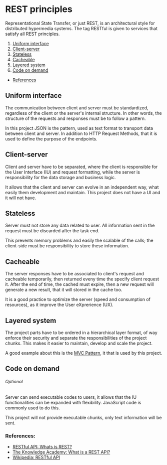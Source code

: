 # REST principles

Representational State Transfer, or just REST, is an architectural style for
distributed hypermedia systems. The tag RESTful is given to services that
satisfy all REST principles.

1. [Uniform interface](#uniform-interface)
1. [Client-server](#client-server)
1. [Stateless](#stateless)
1. [Cacheable](#cacheable)
1. [Layered system](#layered-system)
1. [Code on demand](#code-on-demand)

* [References](#references)

## Uniform interface

The communication between client and server must be standardized, regardless of
the client or the server's internal structure. In other words, the structure
of the requests and responses must be to follow a pattern.

In this project JSON is the pattern, used as text format to transport data between
client and server. In addition to HTTP Request Methods, that it is used to define
the purpose of the endpoints.

## Client-server

Client and server have to be separated, where the client is responsible for the
User Interface (IU) and request formatting, while the server is responsibility
for the data storage and business logic.

It allows that the client and server can evolve in an independent way, what easily
them development and maintain. This project does not have a UI and it will not
have.

## Stateless

Server must not store any data related to user. All information sent in the
request must be discarded after the task end.

This prevents memory problems and easily the scalable of the calls; the client-side
must be responsibility to store these information.

## Cacheable

The server responses have to be associated to client's request and cacheable temporarily,
then returned eveny time the specify client request it. After the end of time, the cached
must expire, then a new request will generate a new result, that it will stored in the
cache too.

It is a good practice to optimize the server (speed and consumption of resources), as it
improve the User eXprerience (UX).

## Layered system

The project parts have to be ordered in a hierarchical layer format, of way enforce their
security and separate the responsibilities of the project chunks. This makes it easier to
maintain, develop and scale the project.

A good example about this is the
[MVC Pattern](https://en.wikipedia.org/wiki/Model%E2%80%93view%E2%80%93controller),
it that is used by this project.

## Code on demand
###### Optional

Server can send executable codes to users, it allows that the IU functionalities can be
expanded with flexibility. JavaScript code is commonly used to do this.

This project will not provide executable chunks, only text information will be sent.

### References:

* [RESTful API: Whats is REST?](https://restfulapi.net/)
* [The Knowledge Academy: What is a REST API?](https://www.theknowledgeacademy.com/blog/what-is-a-rest-api/)
* [Wikipedia: RESTful API](https://en.wikipedia.org/wiki/Overview_of_RESTful_API_Description_Languages)

